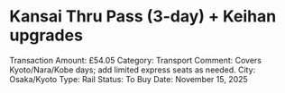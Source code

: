 # Kansai Thru Pass (3-day) + Keihan upgrades

Transaction Amount: £54.05
Category: Transport
Comment: Covers Kyoto/Nara/Kobe days; add limited express seats as needed. City: Osaka/Kyoto Type: Rail Status: To Buy
Date: November 15, 2025
